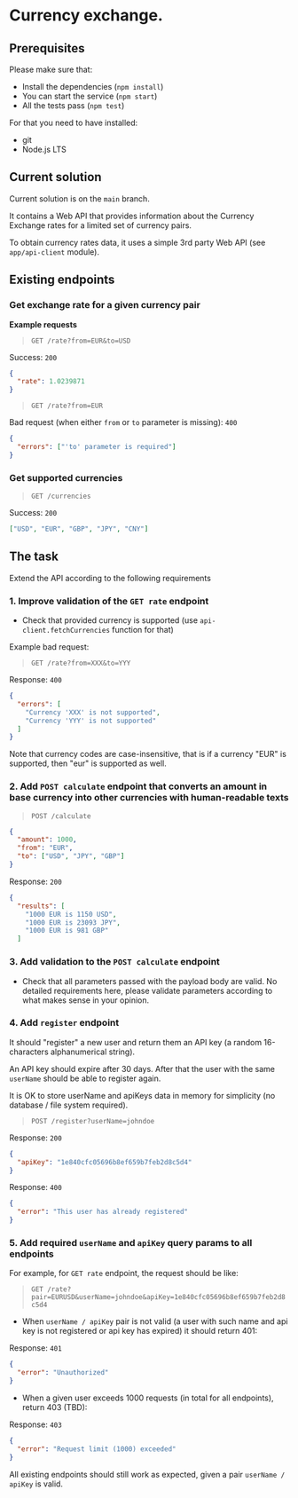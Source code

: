 # Currency exchange.

## Prerequisites

Please make sure that:

- Install the dependencies (`npm install`)
- You can start the service (`npm start`)
- All the tests pass (`npm test`)

For that you need to have installed:

- git
- Node.js LTS

## Current solution

Current solution is on the `main` branch.

It contains a Web API that provides information about the Currency Exchange rates for a limited set of currency pairs.

To obtain currency rates data, it uses a simple 3rd party Web API (see `app/api-client` module).

## Existing endpoints

### Get exchange rate for a given currency pair

**Example requests**

> `GET /rate?from=EUR&to=USD`

Success: `200`

```json
{
  "rate": 1.0239871
}
```

> `GET /rate?from=EUR`

Bad request (when either `from` or `to` parameter is missing): `400`

```json
{
  "errors": ["'to' parameter is required"]
}
```

### Get supported currencies

> `GET /currencies`

Success: `200`

```json
["USD", "EUR", "GBP", "JPY", "CNY"]
```

## The task

Extend the API according to the following requirements

### 1. Improve validation of the `GET rate` endpoint

- Check that provided currency is supported (use `api-client.fetchCurrencies` function for that)

Example bad request:

> `GET /rate?from=XXX&to=YYY`

Response: `400`

```json
{
  "errors": [
    "Currency 'XXX' is not supported",
    "Currency 'YYY' is not supported"
  ]
}
```

Note that currency codes are case-insensitive, that is if a currency "EUR" is supported, then "eur" is supported as well.

### 2. Add `POST calculate` endpoint that converts an amount in base currency into other currencies with human-readable texts

> `POST /calculate`

```json
{
  "amount": 1000,
  "from": "EUR",
  "to": ["USD", "JPY", "GBP"]
}
```

Response: `200`

```json
{
  "results": [
    "1000 EUR is 1150 USD",
    "1000 EUR is 23093 JPY",
    "1000 EUR is 981 GBP"
  ]
```

### 3. Add validation to the `POST calculate` endpoint

- Check that all parameters passed with the payload body are valid. No detailed requirements here, please validate parameters according to what makes sense in your opinion.

### 4. Add `register` endpoint

It should "register" a new user and return them an API key (a random 16-characters alphanumerical string).

An API key should expire after 30 days. After that the user with the same `userName` should be able to register again.

It is OK to store userName and apiKeys data in memory for simplicity (no database / file system required).

> `POST /register?userName=johndoe`

Response: `200`

```json
{
  "apiKey": "1e840cfc05696b8ef659b7feb2d8c5d4"
}
```

Response: `400`

```json
{
  "error": "This user has already registered"
}
```

### 5. Add required `userName` and `apiKey` query params to **all** endpoints

For example, for `GET rate` endpoint, the request should be like:

> `GET /rate?pair=EURUSD&userName=johndoe&apiKey=1e840cfc05696b8ef659b7feb2d8c5d4`

- When `userName / apiKey` pair is not valid (a user with such name and api key is not registered or api key has expired) it should return 401:

Response: `401`

```json
{
  "error": "Unauthorized"
}
```

- When a given user exceeds 1000 requests (in total for all endpoints), return 403 (TBD):

Response: `403`

```json
{
  "error": "Request limit (1000) exceeded"
}
```

All existing endpoints should still work as expected, given a pair `userName / apiKey` is valid.
